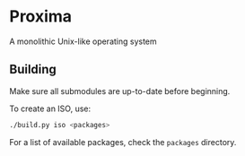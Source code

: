 # Proxima
A monolithic Unix-like operating system

## Building
Make sure all submodules are up-to-date before beginning.

To create an ISO, use:
```sh
./build.py iso <packages>
```

For a list of available packages, check the `packages` directory.
